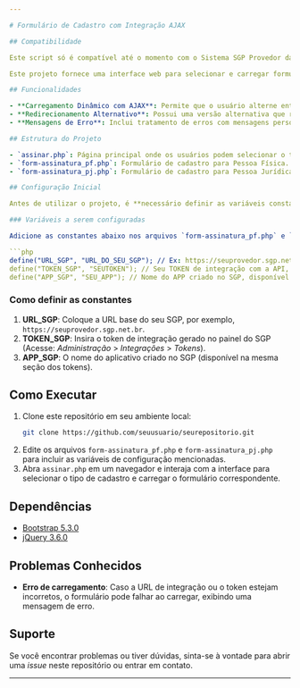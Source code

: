 ```yaml
---

# Formulário de Cadastro com Integração AJAX

## Compatibilidade

Este script só é compatível até o momento com o Sistema SGP Provedor da TSMX - https://www.tsmx.net.br/sgp/

Este projeto fornece uma interface web para selecionar e carregar formulários de cadastro de Pessoa Física (PF) e Pessoa Jurídica (PJ) com a funcionalidade de carregamento dinâmico usando AJAX. É uma solução ideal para aplicações que requerem integração com APIs externas, como o sistema de gerenciamento SGP.

## Funcionalidades

- **Carregamento Dinâmico com AJAX**: Permite que o usuário alterne entre formulários de Pessoa Física e Pessoa Jurídica sem recarregar a página inteira.
- **Redirecionamento Alternativo**: Possui uma versão alternativa que redireciona o usuário para a página de cadastro correspondente ao selecionar a opção no menu.
- **Mensagens de Erro**: Inclui tratamento de erros com mensagens personalizadas para falhas no carregamento dos formulários.

## Estrutura do Projeto

- `assinar.php`: Página principal onde os usuários podem selecionar o tipo de cadastro.
- `form-assinatura_pf.php`: Formulário de cadastro para Pessoa Física.
- `form-assinatura_pj.php`: Formulário de cadastro para Pessoa Jurídica.

## Configuração Inicial

Antes de utilizar o projeto, é **necessário definir as variáveis constantes** nos arquivos `form-assinatura_pf.php` e `form-assinatura_pj.php` com as informações de integração da API do SGP.

### Variáveis a serem configuradas

Adicione as constantes abaixo nos arquivos `form-assinatura_pf.php` e `form-assinatura_pj.php`:

```php
define("URL_SGP", "URL_DO_SEU_SGP"); // Ex: https://seuprovedor.sgp.net.br
define("TOKEN_SGP", "SEUTOKEN"); // Seu TOKEN de integração com a API, disponível no menu do SGP em -> Administração -> Integrações -> Tokens
define("APP_SGP", "SEU_APP"); // Nome do APP criado no SGP, disponível em -> Administração -> Integrações -> Tokens
```

### Como definir as constantes

1. **URL_SGP**: Coloque a URL base do seu SGP, por exemplo, `https://seuprovedor.sgp.net.br`.
2. **TOKEN_SGP**: Insira o token de integração gerado no painel do SGP (Acesse: *Administração* > *Integrações* > *Tokens*).
3. **APP_SGP**: O nome do aplicativo criado no SGP (disponível na mesma seção dos tokens).

## Como Executar

1. Clone este repositório em seu ambiente local:
   ```bash
   git clone https://github.com/seuusuario/seurepositorio.git
   ```
2. Edite os arquivos `form-assinatura_pf.php` e `form-assinatura_pj.php` para incluir as variáveis de configuração mencionadas.
3. Abra `assinar.php` em um navegador e interaja com a interface para selecionar o tipo de cadastro e carregar o formulário correspondente.

## Dependências

- [Bootstrap 5.3.0](https://getbootstrap.com/)
- [jQuery 3.6.0](https://jquery.com/)

## Problemas Conhecidos

- **Erro de carregamento**: Caso a URL de integração ou o token estejam incorretos, o formulário pode falhar ao carregar, exibindo uma mensagem de erro.

## Suporte

Se você encontrar problemas ou tiver dúvidas, sinta-se à vontade para abrir uma *issue* neste repositório ou entrar em contato.

---
```

